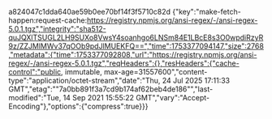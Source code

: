 
a824047c1dda640ae59b0ee70bf14f3f5710c82d	{"key":"make-fetch-happen:request-cache:https://registry.npmjs.org/ansi-regex/-/ansi-regex-5.0.1.tgz","integrity":"sha512-quJQXlTSUGL2LH9SUXo8VwsY4soanhgo6LNSm84E1LBcE8s3O0wpdiRzyR9z/ZZJMlMWv37qOOb9pdJlMUEKFQ==","time":1753377094147,"size":2768,"metadata":{"time":1753377092808,"url":"https://registry.npmjs.org/ansi-regex/-/ansi-regex-5.0.1.tgz","reqHeaders":{},"resHeaders":{"cache-control":"public, immutable, max-age=31557600","content-type":"application/octet-stream","date":"Thu, 24 Jul 2025 17:11:33 GMT","etag":"\"7a0bb891f3a7cd9b174af62beb4de186\"","last-modified":"Tue, 14 Sep 2021 15:55:22 GMT","vary":"Accept-Encoding"},"options":{"compress":true}}}